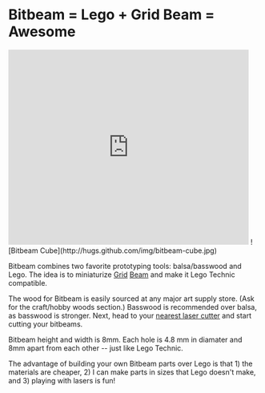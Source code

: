 
Bitbeam = Lego + Grid Beam = Awesome
====================================

<span>
    <iframe width="480" height="390" src="http://www.youtube.com/embed/UDOhmOL9YPs" frameborder="0" allowfullscreen></iframe>
</span>
<span>
    ![Bitbeam Cube](http://hugs.github.com/img/bitbeam-cube.jpg) 
</span>

Bitbeam combines two favorite prototyping tools: balsa/basswood and Lego. The idea is to miniaturize [Grid](http://www.gridbeamnation.com) [Beam](http://gridbeam.biz) and make it Lego Technic compatible. 

The wood for Bitbeam is easily sourced at any major art supply store. (Ask for the craft/hobby woods section.) Basswood is recommended over balsa, as basswood is stronger. Next, head to your [nearest laser cutter](http://techshop.ws/) and start cutting your bitbeams. 

Bitbeam height and width is 8mm. Each hole is 4.8 mm in diamater and 8mm apart from each other -- just like Lego Technic.

The advantage of building your own Bitbeam parts over Lego is that 1) the materials are cheaper, 2) I can make parts in sizes that Lego doesn't make, and 3) playing with lasers is fun!

